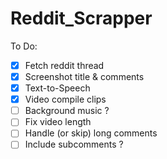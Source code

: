 # Reddit_Scrapper
To Do:
 - [x] Fetch reddit thread
 - [x] Screenshot title & comments
 - [x] Text-to-Speech
 - [x] Video compile clips
  - [ ] Background music ?
 - [ ] Fix video length
 - [ ] Handle (or skip) long comments
 - [ ] Include subcomments ?
